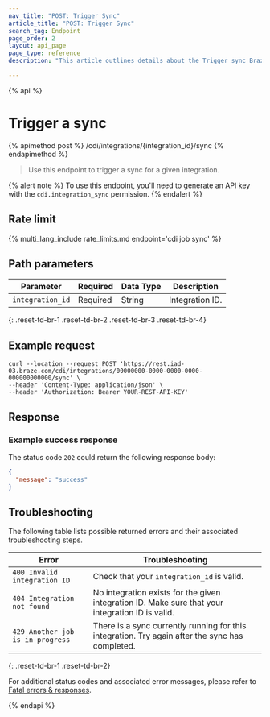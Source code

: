 ```yaml
---
nav_title: "POST: Trigger Sync"
article_title: "POST: Trigger Sync"
search_tag: Endpoint
page_order: 2
layout: api_page
page_type: reference
description: "This article outlines details about the Trigger sync Braze endpoint."

---
```

{% api %}
# Trigger a sync
{% apimethod post %}
/cdi/integrations/{integration_id}/sync
{% endapimethod %}

> Use this endpoint to trigger a sync for a given integration.

{% alert note %}
To use this endpoint, you'll need to generate an API key with the `cdi.integration_sync` permission.
{% endalert %}

## Rate limit

{% multi_lang_include rate_limits.md endpoint='cdi job sync' %}

## Path parameters

| Parameter | Required | Data Type | Description |
|---|---|---|---|
| `integration_id` | Required | String | Integration ID. |
{: .reset-td-br-1 .reset-td-br-2 .reset-td-br-3 .reset-td-br-4}

## Example request

```
curl --location --request POST 'https://rest.iad-03.braze.com/cdi/integrations/00000000-0000-0000-0000-000000000000/sync' \
--header 'Content-Type: application/json' \
--header 'Authorization: Bearer YOUR-REST-API-KEY'
```

## Response

### Example success response

The status code `202` could return the following response body:

```json
{
  "message": "success"
}
```

## Troubleshooting

The following table lists possible returned errors and their associated troubleshooting steps.

| Error | Troubleshooting |
| --- | --- |
| `400 Invalid integration ID` | Check that your `integration_id` is valid. |
| `404 Integration not found` | No integration exists for the given integration ID. Make sure that your integration ID is valid. |
| `429 Another job is in progress` | There is a sync currently running for this integration. Try again after the sync has completed. |
{: .reset-td-br-1 .reset-td-br-2}

For additional status codes and associated error messages, please refer to [Fatal errors & responses]({{site.baseurl}}/api/errors/#fatal-errors).

{% endapi %}
